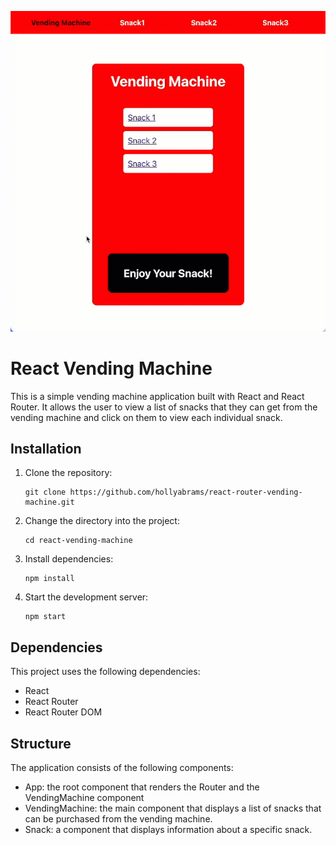 ![Vending Machine](/vending-machine.gif)

# React Vending Machine

This is a simple vending machine application built with React and React Router. It allows the user to view a list of snacks that they can get from the vending machine and click on them to view each individual snack.

## Installation

1. Clone the repository:
   ```
   git clone https://github.com/hollyabrams/react-router-vending-machine.git
   ```

2. Change the directory into the project:
   ```
   cd react-vending-machine
   ```

3. Install dependencies:
   ```
   npm install
   ```

4. Start the development server:
   ```
   npm start
   ```

## Dependencies
This project uses the following dependencies:

* React
* React Router
* React Router DOM

## Structure
The application consists of the following components:

* App: the root component that renders the Router and the VendingMachine component
* VendingMachine: the main component that displays a list of snacks that can be purchased from the vending machine.
* Snack: a component that displays information about a specific snack.


